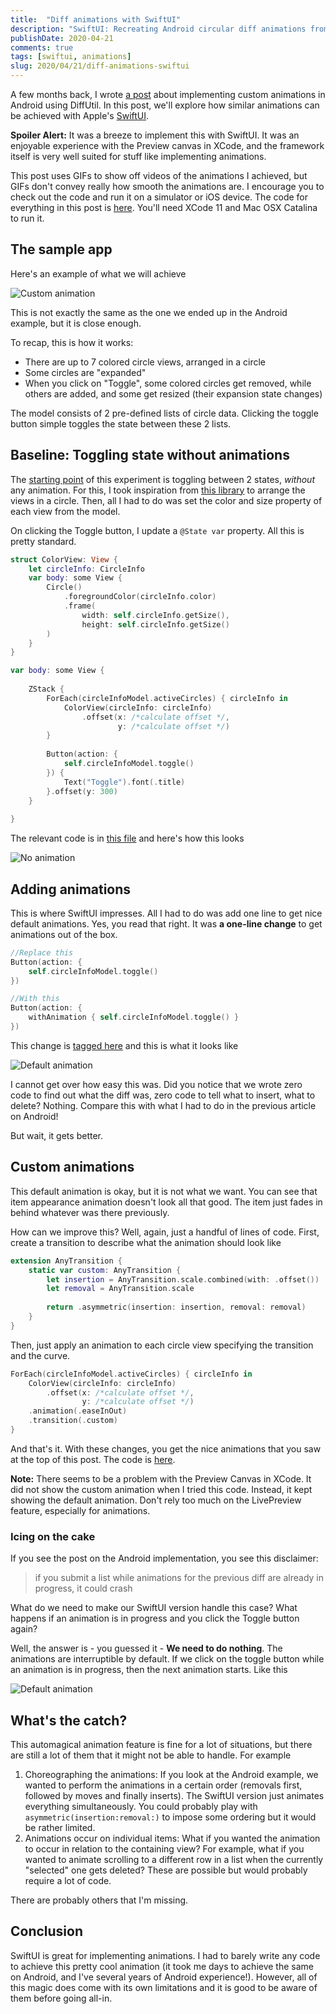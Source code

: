 ```yaml
---
title:  "Diff animations with SwiftUI"
description: "SwiftUI: Recreating Android circular diff animations from a previous post using SwiftUI"
publishDate: 2020-04-21
comments: true
tags: [swiftui, animations]
slug: 2020/04/21/diff-animations-swiftui
---
```


A few months back, I wrote [a post](https://kiranrao.in/blog/2020/01/12/diff-util-part3/) about implementing custom animations in Android using DiffUtil. In this post, we'll explore how similar animations can be achieved with Apple's [SwiftUI](https://developer.apple.com/documentation/swiftui).

**Spoiler Alert:** It was a breeze to implement this with SwiftUI. It was an enjoyable experience with the Preview canvas in XCode, and the framework itself is very well suited for stuff like implementing animations.

This post uses GIFs to show off videos of the animations I achieved, but GIFs don't convey really how smooth the animations are. I encourage you to check out the code and run it on a simulator or iOS device. The code for everything in this post is [here](https://github.com/curioustechizen/diff-animations-declarative-ui-frameworks). You'll need XCode 11 and Mac OSX Catalina to run it.

## The sample app

Here's an example of what we will achieve

<img src="/blog/assets/video/diff-circle-swiftui-custom.gif" alt="Custom animation" style="max-height: 448px; max-width: 207px;" />

This is not exactly the same as the one we ended up in the Android example, but it is close enough.

To recap, this is how it works:

  - There are up to 7 colored circle views, arranged in a circle
  - Some circles are "expanded"
  - When you click on "Toggle", some colored circles get removed, while others are added, and some get resized (their expansion state changes)

  The model consists of 2 pre-defined lists of circle data. Clicking the toggle button simple toggles the state between these 2 lists.

## Baseline: Toggling state without animations

The [starting point](https://github.com/curioustechizen/diff-animations-declarative-ui-frameworks/tree/swift_ui_no_animations/CircleDiffAnimationsSwiftUI) of this experiment is toggling between 2 states, _without_ any animation. For this, I took inspiration from [this library](https://github.com/christophedellac/CDCircularMenu) to arrange the views in a circle. Then, all I had to do was set the color and size property of each view from the model.

On clicking the Toggle button, I update a `@State var` property. All this is pretty standard.

```swift
struct ColorView: View {
    let circleInfo: CircleInfo
    var body: some View {
        Circle()
            .foregroundColor(circleInfo.color)
            .frame(
                width: self.circleInfo.getSize(),
                height: self.circleInfo.getSize()
        )
    }
}

var body: some View {
    
    ZStack {
        ForEach(circleInfoModel.activeCircles) { circleInfo in
            ColorView(circleInfo: circleInfo)
                .offset(x: /*calculate offset */,
                        y: /*calculate offset */)
        }
        
        Button(action: {
            self.circleInfoModel.toggle()
        }) {
            Text("Toggle").font(.title)
        }.offset(y: 300)
    }
    
}
```

The relevant code is in [this file](https://github.com/curioustechizen/diff-animations-declarative-ui-frameworks/blob/swift_ui_no_animations/CircleDiffAnimationsSwiftUI/CircleDiffAnimations/CircularArrangementView.swift) and here's how this looks

<img src="/blog/assets/video/diff-circle-swiftui-no-anims.gif" alt="No animation" style="max-height: 448px; max-width: 207px;" />

## Adding animations

This is where SwiftUI impresses. All I had to do was add one line to get nice default animations. Yes, you read that right. It was **a one-line change** to get animations out of the box.

```swift
//Replace this
Button(action: {
    self.circleInfoModel.toggle()
})

//With this
Button(action: {
    withAnimation { self.circleInfoModel.toggle() }
})
```

This change is [tagged here](https://github.com/curioustechizen/diff-animations-declarative-ui-frameworks/blob/swiftui_withAnimation_default/CircleDiffAnimationsSwiftUI/CircleDiffAnimations/CircularArrangementView.swift) and this is what it looks like

<img src="/blog/assets/video/diff-circle-swiftui-withAnimation.gif" alt="Default animation" style="max-height: 448px; max-width: 207px;" />

I cannot get over how easy this was. Did you notice that we wrote zero code to find out what the diff was, zero code to tell what to insert, what to delete? Nothing. Compare this with what I had to do in the previous article on Android!

But wait, it gets better.

## Custom animations

This default animation is okay, but it is not what we want. You can see that item appearance animation doesn't look all that good. The item just fades in behind whatever was there previously.

How can we improve this? Well, again, just a handful of lines of code. First, create a transition to describe what the animation should look like

```swift
extension AnyTransition {
    static var custom: AnyTransition {
        let insertion = AnyTransition.scale.combined(with: .offset())
        let removal = AnyTransition.scale
        
        return .asymmetric(insertion: insertion, removal: removal)
    }
}
```

Then, just apply an animation to each circle view specifying the transition and the curve.

```swift
ForEach(circleInfoModel.activeCircles) { circleInfo in
    ColorView(circleInfo: circleInfo)
        .offset(x: /*calculate offset */,
                y: /*calculate offset */)
    .animation(.easeInOut)
    .transition(.custom)
}
```

And that's it. With these changes, you get the nice animations that you saw at the top of this post. The code is [here](https://github.com/curioustechizen/diff-animations-declarative-ui-frameworks/blob/swiftui_custom_animation/CircleDiffAnimationsSwiftUI/CircleDiffAnimations/CircularArrangementView.swift).

**Note:** There seems to be a problem with the Preview Canvas in XCode. It did not show the custom animation when I tried this code. Instead, it kept showing the default animation. Don't rely too much on the LivePreview feature, especially for animations.

### Icing on the cake

If you see the post on the Android implementation, you see this disclaimer:

> if you submit a list while animations for the previous diff are already in progress, it could crash

What do we need to make our SwiftUI version handle this case? What happens if an animation is in progress and you click the Toggle button again?

Well, the answer is - you guessed it - **We need to do nothing**. The animations are interruptible by default. If we click on the toggle button while an animation is in progress, then the next animation starts. Like this

<img src="/blog/assets/video/diff-circle-swiftui-interruptible.gif" alt="Default animation" style="max-height: 448px; max-width: 207px;" />

## What's the catch?

This automagical animation feature is fine for a lot of situations, but there are still a lot of them that it might not be able to handle. For example

1. Choreographing the animations: If you look at the Android example, we wanted to perform the animations in a certain order (removals first, followed by moves and finally inserts). The SwiftUI version just animates everything simultaneously. You could probably play with `asymmetric(insertion:removal:)` to impose some ordering but it would be rather limited.
2. Animations occur on individual items: What if you wanted the animation to occur in relation to the containing view? For example, what if you wanted to animate scrolling to a different row in a list when the currently "selected" one gets deleted? These are possible but would probably require a lot of code.

There are probably others that I'm missing.

## Conclusion

SwiftUI is great for implementing animations. I had to barely write any code to achieve this pretty cool animation (it took me days to achieve the same on Android, and I've several years of Android experience!). However, all of this magic does come with its own limitations and it is good to be aware of them before going all-in.